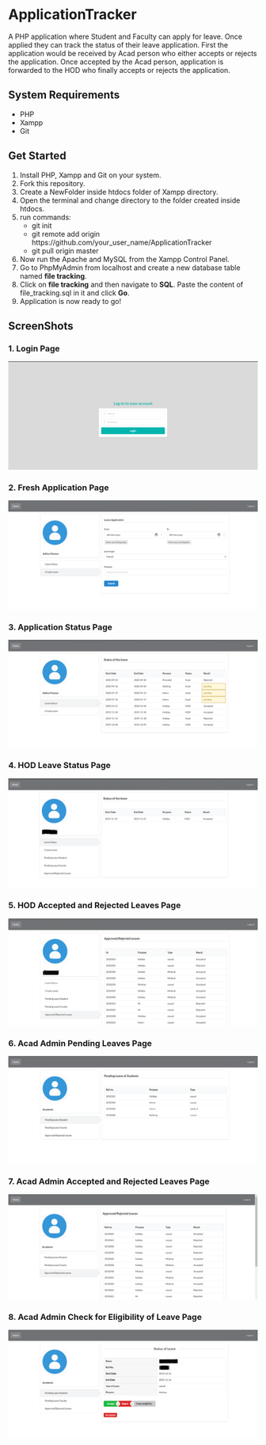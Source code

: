 # ApplicationTracker

A PHP application where Student and Faculty can apply for leave. Once applied they can track the status of their leave application. First the application would be received by Acad person who either accepts or rejects the application. Once accepted by the Acad person, application is forwarded to the HOD who finally accepts or rejects the application.

## System Requirements

<ul>
  <li>PHP</li>
  <li>Xampp</li>
  <li>Git</li>
</ul>

## Get Started

<ol>
  <li>Install PHP, Xampp and Git on your system.</li>
  <li>Fork this repository.</li>
  <li>Create a NewFolder inside htdocs folder of Xampp directory.</li>
  <li>Open the terminal and change directory to the folder created inside htdocs.</li>
  <li>run commands:
    <ul>
      <li>git init</li>
      <li>git remote add origin https://github.com/your_user_name/ApplicationTracker</li>
      <li>git pull origin master</li>
    </ul>
  </li>
  <li>Now run the Apache and MySQL from the Xampp Control Panel.</li>
  <li>Go to PhpMyAdmin from localhost and create a new database table named <strong>file tracking</strong>.</li>
  <li>Click on <strong>file tracking</strong> and then navigate to <strong>SQL</strong>. Paste the content of file_tracking.sql in it and click <strong>Go</strong>.</li>
  <li>Application is now ready to go!</li>
 </ol>
 
 ## ScreenShots
 
 ### 1. Login Page
 
 ![Login](https://github.com/adi0311/ApplicationTracker/blob/master/screenshots/Login.png)
 
 ### 2. Fresh Application Page
 ![Application](https://github.com/adi0311/ApplicationTracker/blob/master/screenshots/Application_View.png)
 
 ### 3. Application Status Page
 ![Status Page](https://github.com/adi0311/ApplicationTracker/blob/master/screenshots/Status_Student.png)
 
 ### 4. HOD Leave Status Page
 ![HOD Status Page](https://github.com/adi0311/ApplicationTracker/blob/master/screenshots/Hod_Status_of_leave.png)
 
 ### 5. HOD Accepted and Rejected Leaves Page
 ![HOD Accepted Rejected](https://github.com/adi0311/ApplicationTracker/blob/master/screenshots/Hod_Acc_Rej_View.png)
 
 ### 6. Acad Admin Pending Leaves Page
 ![Acad Check](https://github.com/adi0311/ApplicationTracker/blob/master/screenshots/Academic_Pending_Check.png)
 
 ### 7. Acad Admin Accepted and Rejected Leaves Page
 ![Acad Accepted Rejected](https://github.com/adi0311/ApplicationTracker/blob/master/screenshots/Academic_Acc_Rej_View.png)
 
 ### 8. Acad Admin Check for Eligibility of Leave Page
 ![Eligibility Check](https://github.com/adi0311/ApplicationTracker/blob/master/screenshots/Acadmic_Check_Eligibility.png)
